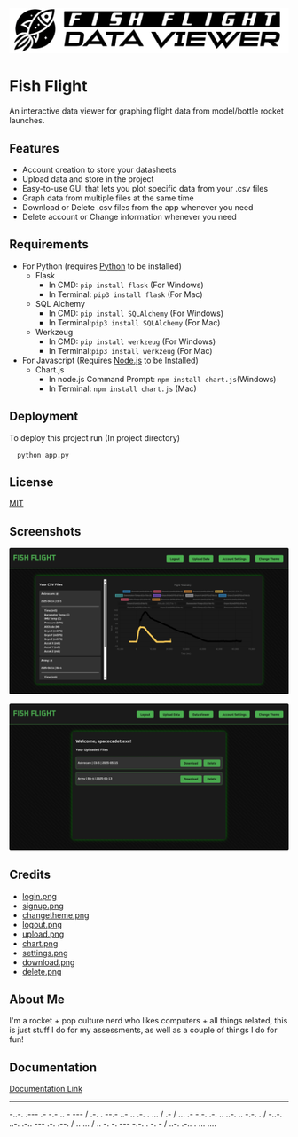 
![Logo](/static/images/banner.png)


# Fish Flight

An interactive data viewer for graphing flight data from model/bottle rocket launches.


## Features
- Account creation to store your datasheets
- Upload data and store in the project
- Easy-to-use GUI that lets you plot specific data from your .csv files
- Graph data from multiple files at the same time
- Download or Delete .csv files from the app whenever you need
- Delete account or Change information whenever you need
## Requirements
 - For Python (requires [Python](https://www.python.org/downloads) to be installed)
    - Flask
      - In CMD: `pip install flask` (For Windows)
      - In Terminal: `pip3 install flask` (For Mac)
    - SQL Alchemy
      - In CMD: `pip install SQLAlchemy` (For Windows)
      - In Terminal:`pip3 install SQLAlchemy` (For Mac)
    - Werkzeug
      - In CMD: `pip install werkzeug` (For Windows)
      - In Terminal:`pip3 install werkzeug` (For Mac)
 - For Javascript (Requires [Node.js](https://nodejs.org/en/download) to be Installed)
    - Chart.js
      - In node.js Command Prompt: `npm install chart.js`(Windows)
      - In Terminal: `npm install chart.js` (Mac)



## Deployment

To deploy this project run (In project directory)

```
  python app.py
```


## License

[MIT](https://choosealicense.com/licenses/mit/)


## Screenshots

![App Screenshot](/static/images/screenshot-1.png)

![App Screenshot](/static/images/screenshot-2.png)


## Credits

 - [login.png](https://www.flaticon.com/authors/pixel-perfect)
 - [signup.png](https://www.flaticon.com/authors/freepik)
 - [changetheme.png](https://www.flaticon.com/authors/ian-anandara)
 - [logout.png](https://www.flaticon.com/authors/pixel-perfect)
 - [upload.png](https://www.flaticon.com/authors/smartline)
 - [chart.png](https://www.flaticon.com/authors/muhazdinata)
 - [settings.png](https://www.flaticon.com/authors/dave-gandy)
 - [download.png](https://www.flaticon.com/authors/th-studio)
 - [delete.png](https://www.flaticon.com/authors/freepik)
## About Me
I'm a rocket + pop culture nerd who likes computers + all things related, this is just stuff I do for my assessments, as well as a couple of things I do for fun!


## Documentation

[Documentation Link](https://1drv.ms/w/c/18b5337938ae44ef/ETsvk3iPxHhKg4QmYSDaOksBl2ZCQ6C4V1Y0qBMjHejJXQ?e=2XASt4)

___
-..-. .--- .- -.- .. - --- / .-. . --.- ..- .. .-. . ... / .- / ... .- -.-. .-. .. ..-. .. -.-. . / -..-. ..-. .-.. --- .-. .--. / .. ... / .. -. -. --- -.-. . -. - / ..-. .-.. . ... ....